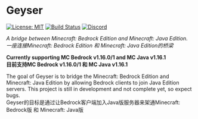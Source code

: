 # Geyser
[![License: MIT](https://img.shields.io/badge/license-MIT-blue.svg)](LICENSE)
[![Build Status](https://ci.nukkitx.com/job/Geyser/job/master/badge/icon)](https://ci.nukkitx.com/job/Geyser/job/master/)
[![Discord](https://img.shields.io/discord/613163671870242838.svg?color=%237289da&label=discord)](https://discord.geysermc.org)

_A bridge between Minecraft: Bedrock Edition and Minecraft: Java Edition._  
_一座连接Minecraft: Bedrock Edition 和 Minecraft: Java Edition的桥梁_

**Currently supporting MC Bedrock v1.16.0/1 and MC Java v1.16.1**  
**目前支持MC Bedrock v1.16.0/1 和 MC Java v1.16.1**

The goal of Geyser is to bridge the Minecraft: Bedrock Edition and Minecraft: Java Edition by allowing Bedrock clients to join Java Edition servers. This project is still in development and not complete yet, so expect bugs.  
Geyser的目标是通过让Bedrock客户端加入Java版服务器来架通Minecraft: Bedrock版 和 Minecraft: Java版
